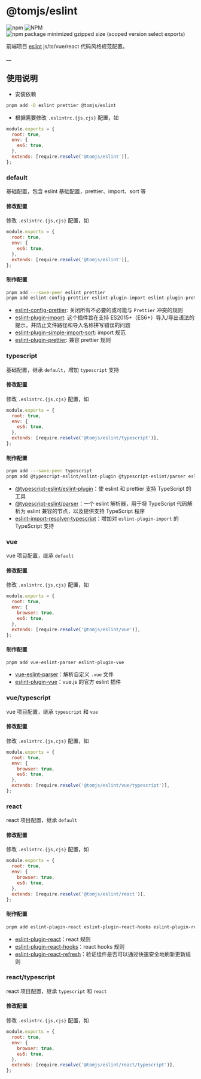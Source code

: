 # @tomjs/eslint

![npm](https://img.shields.io/npm/v/%40tomjs/eslint) ![NPM](https://img.shields.io/npm/l/%40tomjs%2Feslint) ![npm package minimized gzipped size (scoped version select exports)](https://img.shields.io/bundlejs/size/%40tomjs/eslint)

前端项目 [eslint](https://zh-hans.eslint.org/) js/ts/vue/react 代码风格规范配置。

**\_\_**

## 使用说明

- 安装依赖

```bash
pnpm add -D eslint prettier @tomjs/eslint
```

- 根据需要修改 `.eslintrc.{js,cjs}` 配置，如

```js
module.exports = {
  root: true,
  env: {
    es6: true,
  },
  extends: [require.resolve('@tomjs/eslint')],
};
```

### default

基础配置，包含 eslint 基础配置，prettier、import、sort 等

#### 修改配置

修改 `.eslintrc.{js,cjs}` 配置，如

```js
module.exports = {
  root: true,
  env: {
    es6: true,
  },
  extends: [require.resolve('@tomjs/eslint')],
};
```

#### 制作配置

```bash
pnpm add ---save-peer eslint prettier
pnpm add eslint-config-prettier eslint-plugin-import eslint-plugin-prettier eslint-plugin-simple-import-sort
```

- [eslint-config-prettier](https://www.npmjs.com/package/eslint-config-prettier): 关闭所有不必要的或可能与 `Prettier` 冲突的规则
- [eslint-plugin-import](https://www.npmjs.com/package/eslint-plugin-import): 这个插件旨在支持 ES2015+（ES6+）导入/导出语法的提示，并防止文件路径和导入名称拼写错误的问题
- [eslint-plugin-simple-import-sort](https://github.com/lydell/eslint-plugin-simple-import-sort): import 规范
- [eslint-plugin-prettier](https://www.npmjs.com/package/eslint-plugin-prettier): 兼容 prettier 规则

### typescript

基础配置，继承 `default`，增加 `typescript` 支持

#### 修改配置

修改 `.eslintrc.{js,cjs}` 配置，如

```js
module.exports = {
  root: true,
  env: {
    es6: true,
  },
  extends: [require.resolve('@tomjs/eslint/typescript')],
};
```

#### 制作配置

```bash
pnpm add ---save-peer typescript
pnpm add @typescript-eslint/eslint-plugin @typescript-eslint/parser eslint-import-resolver-typescript
```

- [@typescript-eslint/eslint-plugin](https://typescript-eslint.io)：使 eslint 和 prettier 支持 TypeScript 的工具
- [@typescript-eslint/parser](https://typescript-eslint.io/architecture/parser)：一个 eslint 解析器，用于将 TypeScript 代码解析为 eslint 兼容的节点，以及提供支持 TypeScript 程序
- [eslint-import-resolver-typescript](https://www.npmjs.com/package/eslint-import-resolver-typescript)：增加对 `eslint-plugin-import` 的 TypeScript 支持

### vue

vue 项目配置，继承 `default`

#### 修改配置

修改 `.eslintrc.{js,cjs}` 配置，如

```js
module.exports = {
  root: true,
  env: {
    browser: true,
    es6: true,
  },
  extends: [require.resolve('@tomjs/eslint/vue')],
};
```

#### 制作配置

```bash
pnpm add vue-eslint-parser eslint-plugin-vue
```

- [vue-eslint-parser](https://www.npmjs.com/package/vue-eslint-parser)：解析自定义 `.vue` 文件
- [eslint-plugin-vue](https://eslint.vuejs.org)：vue.js 的官方 eslint 插件

### vue/typescript

vue 项目配置，继承 `typescript` 和 `vue`

#### 修改配置

修改 `.eslintrc.{js,cjs}` 配置，如

```js
module.exports = {
  root: true,
  env: {
    browser: true,
    es6: true,
  },
  extends: [require.resolve('@tomjs/eslint/vue/typescript')],
};
```

### react

react 项目配置，继承 `default`

#### 修改配置

修改 `.eslintrc.{js,cjs}` 配置，如

```js
module.exports = {
  root: true,
  env: {
    browser: true,
    es6: true,
  },
  extends: [require.resolve('@tomjs/eslint/react')],
};
```

#### 制作配置

```bash
pnpm add eslint-plugin-react eslint-plugin-react-hooks eslint-plugin-react-refresh
```

- [eslint-plugin-react](https://www.npmjs.com/package/eslint-plugin-react)：react 规则
- [eslint-plugin-react-hooks](https://www.npmjs.com/package/eslint-plugin-react-hooks)：react hooks 规则
- [eslint-plugin-react-refresh](https://www.npmjs.com/package/eslint-plugin-react-refresh)：验证组件是否可以通过快速安全地刷新更新规则

### react/typescript

react 项目配置，继承 `typescript` 和 `react`

#### 修改配置

修改 `.eslintrc.{js,cjs}` 配置，如

```js
module.exports = {
  root: true,
  env: {
    browser: true,
    es6: true,
  },
  extends: [require.resolve('@tomjs/eslint/react/typescript')],
};
```
